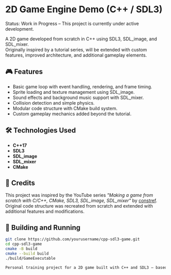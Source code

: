 # 2D Game Engine Demo (C++ / SDL3)

Status: Work in Progress – This project is currently under active development.

A 2D game developed from scratch in C++ using SDL3, SDL_image, and SDL_mixer.  
Originally inspired by a tutorial series, will be extended with custom features, improved architecture, and additional gameplay elements.

## 🎮 Features
- Basic game loop with event handling, rendering, and frame timing.
- Sprite loading and texture management using SDL_image.
- Sound effects and background music support with SDL_mixer.
- Collision detection and simple physics.
- Modular code structure with CMake build system.
- Custom gameplay mechanics added beyond the tutorial.

## 🛠️ Technologies Used
- **C++17**
- **SDL3**
- **SDL_image**
- **SDL_mixer**
- **CMake**

## 📢 Credits
This project was inspired by the YouTube series *"Making a game from scratch with C/C++, CMake, SDL3, SDL_image, SDL_mixer"* by [constref](https://www.youtube.com/@constref).  
Original code structure was recreated from scratch and extended with additional features and modifications.


## 🚀 Building and Running
```bash
git clone https://github.com/yourusername/cpp-sdl3-game.git
cd cpp-sdl3-game
cmake -B build
cmake --build build
./build/GameExecutable

Personal training project for a 2D game built with C++ and SDL3 — based on concepts from constref
